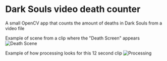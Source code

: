 # Dark Souls video death counter
A small OpenCV app that counts the amount of deaths in Dark Souls from a video file

Example of scene from a clip where the "Death Screen" appears
![Death Scene](https://i.imgur.com/ftemIWb.gif)

Example of how processing looks for this 12 second clip
![Processing](https://i.imgur.com/BhUKpHx.gif)
